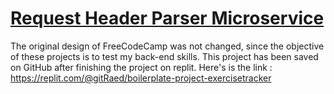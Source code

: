 # [Request Header Parser Microservice](https://www.freecodecamp.org/learn/apis-and-microservices/apis-and-microservices-projects/request-header-parser-microservice)

The original design of FreeCodeCamp was not changed, since the objective of these projects is to test my back-end skills. This project has been saved on GitHub after finishing the project on replit. Here's is the link : https://replit.com/@gitRaed/boilerplate-project-exercisetracker
